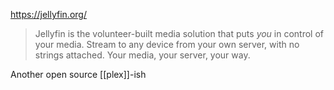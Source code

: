 https://jellyfin.org/

> Jellyfin is the volunteer-built media solution that puts _you_ in control of your media. Stream to any device from your own server, with no strings attached. Your media, your server, your way.

Another open source [[plex]]-ish